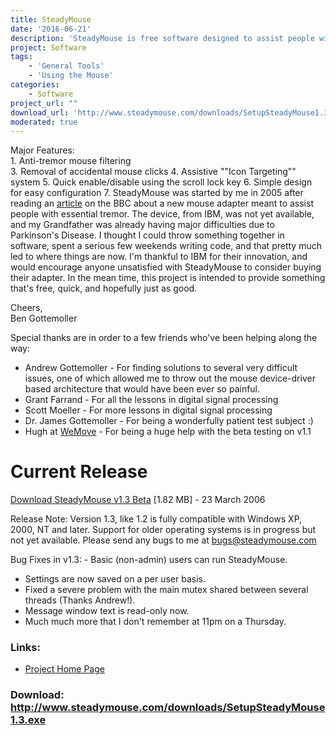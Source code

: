 ```yaml
---
title: SteadyMouse
date: '2016-06-21'
description: 'SteadyMouse is free software designed to assist people with the hand tremors that commonly go along with Parkinson\''s disease, Multiple sclerosis, etc.'
project: Software
tags:
    - 'General Tools'
    - 'Using the Mouse'
categories:
    - Software
project_url: ""
download_url: 'http://www.steadymouse.com/downloads/SetupSteadyMouse1.3.exe'
moderated: true
---
```

<div class="" features="">Major Features: </div><div class="" features="">1. Anti-tremor mouse filtering
</div>3. Removal of accidental mouse clicks
4. Assistive ""Icon Targeting"" system
5. Quick enable/disable using the scroll lock key
6. Simple design for easy configuration
7. 
SteadyMouse was started by me in 2005 after reading an <a href="">article</a> on the BBC about a new mouse adapter meant to assist people with essential tremor. The device, from IBM, was not yet available, and my Grandfather was already having major difficulties due to Parkinson's Disease. I thought I could throw something together in software, spent a serious few weekends writing code, and that pretty much led to where things are now. I'm thankful to IBM for their innovation, and would encourage anyone unsatisfied with SteadyMouse to consider buying their adapter. In the mean time, this project is intended to provide something that's free, quick, and hopefully just as good.  
  
Cheers,  
Ben Gottemoller

Special thanks are in order to a few friends who've been helping along the way:

- Andrew Gottemoller - For finding solutions to several very difficult issues, one of which allowed me to throw out the mouse device-driver based architecture that would have been ever so painful.
- Grant Farrand - For all the lessons in digital signal processing
- Scott Moeller - For more lessons in digital signal processing
- Dr. James Gottemoller - For being a wonderfully patient test subject :)
- Hugh at <a href="">WeMove</a> - For being a huge help with the beta testing on v1.1

Current Release
===============

<div class="" software_release=""><a href="">Download SteadyMouse v1.3 Beta</a> [1.82 MB] - 23 March 2006   
  
Release Note: Version 1.3, like 1.2 is fully compatible with Windows XP, 2000, NT and later. Support for older operating systems is in progress but not yet available. Please send any bugs to me at <a href="" mailto:bugs="">bugs@steadymouse.com </a><div bug_list="" class="">Bug Fixes in v1.3: - Basic (non-admin) users can run SteadyMouse.
- Settings are now saved on a per user basis.
- Fixed a severe problem with the main mutex shared between several threads (Thanks Andrew!).
- Message window text is read-only now.
- Much much more that I don't remember at 11pm on a Thursday.

</div></div>

### Links:
- <a href="http://www.steadymouse.com/">Project Home Page</a>

### Download: http://www.steadymouse.com/downloads/SetupSteadyMouse1.3.exe 
